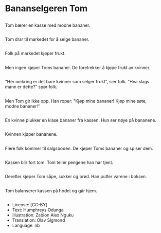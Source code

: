 # Bananselgeren Tom

##
Tom bærer en kasse med modne bananer.

##
Tom drar til markedet for å selge bananer.

##
Folk på markedet kjøper frukt.

##
Men ingen kjøper Toms bananer. De foretrekker å kjøpe frukt av kvinner.

##
"Her omkring er det bare kvinner som selger frukt", sier folk. "Hva slags mann er dette?" spør folk.

##
Men Tom gir ikke opp. Han roper: "Kjøp mine bananer! Kjøp mine søte, modne bananer!"

##
En kvinne plukker en klase bananer fra kassen. Hun ser nøye på bananene.

##
Kvinnen kjøper bananene.

##
Flere folk kommer til salgsboden. De kjøper Toms bananer og spiser dem.

##
Kassen blir fort tom. Tom teller pengene han har tjent.

##
Deretter kjøper Tom såpe, sukker og brød. Han putter varene i boksen.

##
Tom balanserer kassen på hodet og går hjem.

##
* License: [CC-BY]
* Text: Humphreys Odunga
* Illustration: Zablon Alex Nguku
* Translation: Olav Sigmond
* Language: nb
